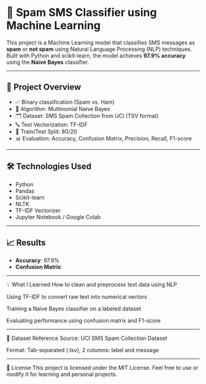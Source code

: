 # 📩 Spam SMS Classifier using Machine Learning

This project is a Machine Learning model that classifies SMS messages as **spam** or **not spam** using Natural Language Processing (NLP) techniques. Built with Python and scikit-learn, the model achieves **97.9% accuracy** using the **Naive Bayes** classifier.

---

## 📌 Project Overview

- ✅ Binary classification (Spam vs. Ham)
- 🧠 Algorithm: Multinomial Naive Bayes
- 🗂 Dataset: SMS Spam Collection from UCI (TSV format)
- 🔤 Text Vectorization: TF-IDF
- 🧪 Train/Test Split: 80/20
- 📊 Evaluation: Accuracy, Confusion Matrix, Precision, Recall, F1-score

---

## 🛠️ Technologies Used

- Python
- Pandas
- Scikit-learn
- NLTK
- TF-IDF Vectorizer
- Jupyter Notebook / Google Colab

---

## 📈 Results

- **Accuracy**: 97.9%
- **Confusion Matrix**:

---

💡 What I Learned
How to clean and preprocess text data using NLP

Using TF-IDF to convert raw text into numerical vectors

Training a Naive Bayes classifier on a labeled dataset

Evaluating performance using confusion matrix and F1-score

---

📂 Dataset Reference
Source: UCI SMS Spam Collection Dataset

Format: Tab-separated (.tsv), 2 columns: label and message

---

📜 License
This project is licensed under the MIT License.
Feel free to use or modify it for learning and personal projects.

